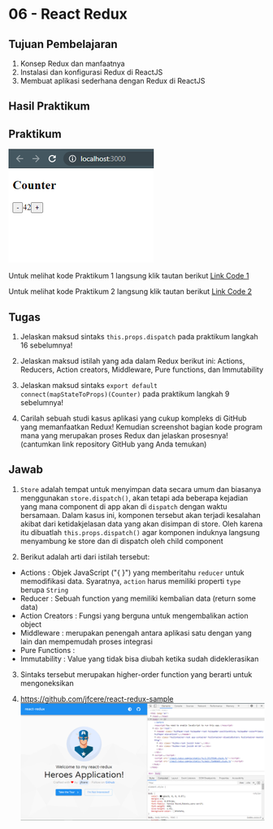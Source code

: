 # 06 - React Redux

## Tujuan Pembelajaran

1. Konsep Redux dan manfaatnya
2. Instalasi dan konfigurasi Redux di ReactJS
3. Membuat aplikasi sederhana dengan Redux di ReactJS


## Hasil Praktikum

## Praktikum 

![praktikum1](img/Hasil6-1.PNG)

Untuk melihat kode Praktikum 1 langsung klik tautan berikut [Link Code 1](../../src/06_React_Redux/Praktikum_1/)

Untuk melihat kode Praktikum 2 langsung klik tautan berikut [Link Code 2](../../src/06_React_Redux/Praktikum_2/)



## Tugas
1. Jelaskan maksud sintaks <code>this.props.dispatch</code> pada praktikum langkah 16 sebelumnya!

2. Jelaskan maksud istilah yang ada dalam Redux berikut ini: Actions, Reducers, Action creators, Middleware, Pure functions, dan Immutability

3. Jelaskan maksud sintaks <code>export default connect(mapStateToProps)(Counter)</code> pada praktikum langkah 9 sebelumnya!

4. Carilah sebuah studi kasus aplikasi yang cukup kompleks di GitHub yang memanfaatkan Redux! Kemudian screenshot bagian kode program mana yang merupakan proses Redux dan jelaskan prosesnya! (cantumkan link repository GitHub yang Anda temukan)

## Jawab
1. <code>Store</code> adalah tempat untuk menyimpan data secara umum dan biasanya menggunakan <code>store.dispatch()</code>, akan tetapi ada beberapa kejadian yang mana component di app akan di <code>dispatch</code> dengan waktu bersamaan. Dalam kasus ini, komponen tersebut akan terjadi kesalahan akibat dari ketidakjelasan data yang akan disimpan di store. Oleh karena itu dibuatlah <code>this.props.dispatch()</code> agar komponen induknya langsung menyambung ke store dan di dispatch oleh child component

2. Berikut adalah arti dari istilah tersebut:
- Actions : Objek JavaScript ("{ }") yang memberitahu <code>reducer</code> untuk memodifikasi data. Syaratnya, <code>action</code> harus memiliki properti <code>type</code> berupa <code>String</code>
- Reducer : Sebuah function yang memiliki kembalian data (return some data)
- Action Creators : Fungsi yang berguna untuk mengembalikan action object
- Middleware : merupakan penengah antara aplikasi satu dengan yang lain dan mempemudah proses integrasi
- Pure Functions :
- Immutability : Value yang tidak bisa diubah ketika sudah dideklerasikan

3. Sintaks tersebut merupakan higher-order function yang berarti untuk mengoneksikan

4. https://github.com/jfcere/react-redux-sample
![tugas](img/Hasil6-tugas.PNG)